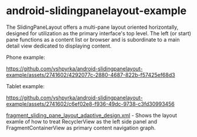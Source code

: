 # android-slidingpanelayout-example

The SlidingPaneLayout offers a multi-pane layout oriented horizontally, designed for utilization as the primary interface's top level. The left (or start) pane functions as a content list or browser and is subordinate to a main detail view dedicated to displaying content.

Phone example:

https://github.com/vshpyrka/android-slidingpanelayout-example/assets/2741602/4292077c-2880-4687-822b-f57425ef68d3

Tablet example:

https://github.com/vshpyrka/android-slidingpanelayout-example/assets/2741602/c6ef02e8-f936-49dc-9738-c3fd30993456

[fragment_sliding_pane_layout_adaptive_design.xml](https://github.com/vshpyrka/android-slidingpanelayout-example/blob/main/src/main/res/layout/fragment_sliding_pane_layout_adaptive_design.xml) - Shows the layout examle of how to treat RecyclerView as the left side panel and FragmentContainerView as primary content navigation graph.

